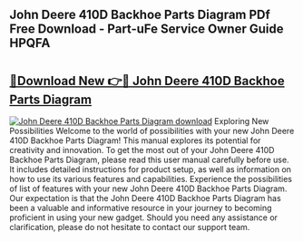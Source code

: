 ## John Deere 410D Backhoe Parts Diagram PDf Free Download - Part-uFe Service Owner Guide HPQFA

# <h2><a href="http://dfhqrs.blite.top/?on=John+Deere+410D+Backhoe+Parts+Diagram">🔗Download New 👉🔴 John Deere 410D Backhoe Parts Diagram</a></h2>

[![John Deere 410D Backhoe Parts Diagram download](https://i.imgur.com/lujVjoI.png)](http://dfhqrs.blite.top/?on=John+Deere+410D+Backhoe+Parts+Diagram)
Exploring New Possibilities Welcome to the world of possibilities with your new John Deere 410D Backhoe Parts Diagram! This manual explores its potential for creativity and innovation. To get the most out of your John Deere 410D Backhoe Parts Diagram, please read this user manual carefully before use. It includes detailed instructions for product setup, as well as information on how to use its various features and capabilities. Experience the possibilities of list of features with your new John Deere 410D Backhoe Parts Diagram. Our expectation is that the John Deere 410D Backhoe Parts Diagram has been a valuable and informative resource in your journey to becoming proficient in using your new gadget. Should you need any assistance or clarification, please do not hesitate to contact our support team.
